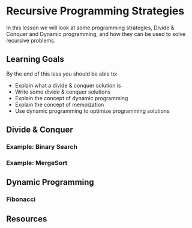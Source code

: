 # Recursive Programming Strategies

In this lesson we will look at some programming strategies, Divide & Conquer and Dynamic programming, and how they can be used to solve recursive problems.

## Learning Goals

By the end of this less you should be able to:

- Explain what a divide & conquer solution is
- Write some divide & conquer solutions
- Explain the concept of dynamic programming
- Explain the concept of memoization
- Use dynamic programming to optimize programming solutions

## Divide & Conquer

### Example:  Binary Search

### Example:  MergeSort

## Dynamic Programming

### Fibonacci



## Resources

